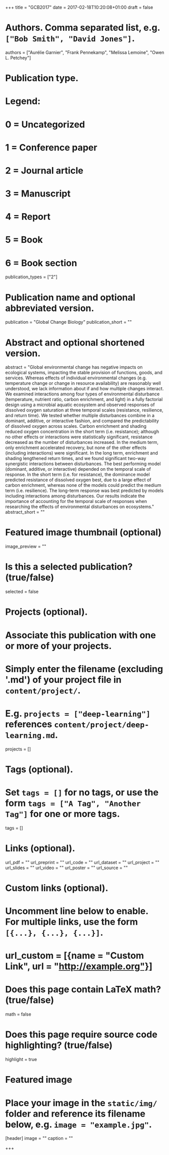 +++
title = "GCB2017"
date = 2017-02-18T10:20:08+01:00
draft = false

# Authors. Comma separated list, e.g. `["Bob Smith", "David Jones"]`.
authors = ["Aurélie Garnier", "Frank Pennekamp", "Melissa Lemoine", "Owen L. Petchey"]

# Publication type.
# Legend:
# 0 = Uncategorized
# 1 = Conference paper
# 2 = Journal article
# 3 = Manuscript
# 4 = Report
# 5 = Book
# 6 = Book section
publication_types = ["2"]

# Publication name and optional abbreviated version.
publication = "Global Change Biology"
publication_short = ""

# Abstract and optional shortened version.
abstract = "Global environmental change has negative impacts on ecological systems, impacting the stable provision of functions, goods, and services. Whereas effects of individual environmental changes (e.g. temperature change or change in resource availability) are reasonably well understood, we lack information about if and how multiple changes interact. We examined interactions among four types of environmental disturbance (temperature, nutrient ratio, carbon enrichment, and light) in a fully factorial design using a microbial aquatic ecosystem and observed responses of dissolved oxygen saturation at three temporal scales (resistance, resilience, and return time). We tested whether multiple disturbances combine in a dominant, additive, or interactive fashion, and compared the predictability of dissolved oxygen across scales. Carbon enrichment and shading reduced oxygen concentration in the short term (i.e. resistance); although no other effects or interactions were statistically significant, resistance decreased as the number of disturbances increased. In the medium term, only enrichment accelerated recovery, but none of the other effects (including interactions) were significant. In the long term, enrichment and shading lengthened return times, and we found significant two-way synergistic interactions between disturbances. The best performing model (dominant, additive, or interactive) depended on the temporal scale of response. In the short term (i.e. for resistance), the dominance model predicted resistance of dissolved oxygen best, due to a large effect of carbon enrichment, whereas none of the models could predict the medium term (i.e. resilience). The long-term response was best predicted by models including interactions among disturbances. Our results indicate the importance of accounting for the temporal scale of responses when researching the effects of environmental disturbances on ecosystems."
abstract_short = ""

# Featured image thumbnail (optional)
image_preview = ""

# Is this a selected publication? (true/false)
selected = false

# Projects (optional).
#   Associate this publication with one or more of your projects.
#   Simply enter the filename (excluding '.md') of your project file in `content/project/`.
#   E.g. `projects = ["deep-learning"]` references `content/project/deep-learning.md`.
projects = []

# Tags (optional).
#   Set `tags = []` for no tags, or use the form `tags = ["A Tag", "Another Tag"]` for one or more tags.
tags = []

# Links (optional).
url_pdf = ""
url_preprint = ""
url_code = ""
url_dataset = ""
url_project = ""
url_slides = ""
url_video = ""
url_poster = ""
url_source = ""

# Custom links (optional).
#   Uncomment line below to enable. For multiple links, use the form `[{...}, {...}, {...}]`.
# url_custom = [{name = "Custom Link", url = "http://example.org"}]

# Does this page contain LaTeX math? (true/false)
math = false

# Does this page require source code highlighting? (true/false)
highlight = true

# Featured image
# Place your image in the `static/img/` folder and reference its filename below, e.g. `image = "example.jpg"`.
[header]
image = ""
caption = ""

+++
